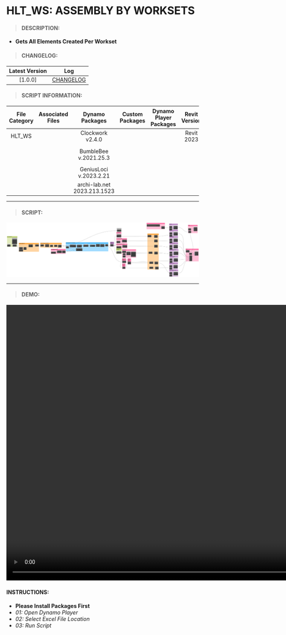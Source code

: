 # HLT_WS: ASSEMBLY BY WORKSETS

> #### DESCRIPTION: 
- **Gets All Elements Created Per Workset**

> #### CHANGELOG:

| Latest Version | Log |
| :-------: | :----: | 
|[1.0.0] | [CHANGELOG](/_scripts/_project/266_HLT/WORKSETS/changelog/HLT_WS_AssemblyByWorkset.md) |

> #### SCRIPT INFORMATION: 

| File Category| Associated Files | Dynamo Packages | Custom Packages | Dynamo Player Packages | Revit Version | Author | Modified By | File Name & Location | 
| :-------: | :----: | :---: | :---: | :---: | :---: | :---: | :---: | :--: |
| HLT_WS |  | Clockwork v2.4.0 | | | Revit 2023 | Cathrine Macabuhay |  | HLT_WS_AssemblyByWorkset |
|           |  | BumbleBee v.2021.25.3| | | | | | (https://bimcapcom.sharepoint.com/:f:/s/BCP-Main/EimlJc2T9Q1OuyriXhRUYY0Bynbr6wfdSikjhZbcGoAgRA?e=JfhIHO) |                 
|           |  | GeniusLoci v.2023.2.21 |   
| | | archi-lab.net 2023.213.1523 |             

----------------------------------------------------------------

> #### SCRIPT:
<img src="./_scripts/_project/266_HLT/WORKSETS/images/HLT_WS_AssemblyByWorksets V1.0.0.png">

------------------------------------------------------------------
> #### **DEMO**: 

<video width="1280" height="720" controls>
 <source src="./_scripts/_project/266_HLT/WORKSETS/demo/HLT_WS_AssemblyByWorksets.mp4" type="video/mp4">
</video>

#### INSTRUCTIONS: 
- **Please Install Packages First**
- *01: Open Dynamo Player*
- *02: Select Excel File Location*
- *03: Run Script*